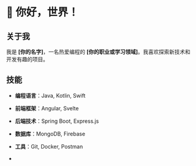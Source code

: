 # 🌟 你好，世界！

## 关于我
我是 **[你的名字]**，一名热爱编程的 **[你的职业或学习领域]**。我喜欢探索新技术和开发有趣的项目。


## 技能
- **编程语言**：Java, Kotlin, Swift
- **前端框架**：Angular, Svelte
- **后端技术**：Spring Boot, Express.js
- **数据库**：MongoDB, Firebase
- **工具**：Git, Docker, Postman

- 
